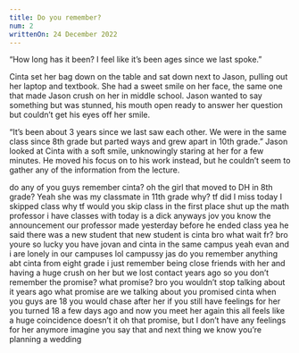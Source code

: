 ```yaml
---
title: Do you remember?
num: 2
writtenOn: 24 December 2022
---
```


“How long has it been? I feel like it’s been ages since we last spoke.”

Cinta set her bag down on the table and sat down next to Jason, pulling out her laptop and textbook. She had a sweet smile on her face, the same one that made Jason crush on her in middle school. Jason wanted to say something but was stunned, his mouth open ready to answer her question but couldn’t get his eyes off her smile.

“It’s been about 3 years since we last saw each other. We were in the same class since 8th grade but parted ways and grew apart in 10th grade.” Jason looked at Cinta with a soft smile, unknowingly staring at her for a few minutes. He moved his focus on to his work instead, but he couldn’t seem to gather any of the information from the lecture.

<message-container>
<message contact="jas" alignment="right" img="https://cdn.discordapp.com/avatars/967724967741513808/1303c6bed9fdecb717e0b140bdce47ad.png">
do any of you guys remember cinta?
</message>
<message contact="Asirio" alignment="left" img="https://cdn.discordapp.com/avatars/617238359009525767/2e786f1dec759c3de5732f07b4a72f44.png">
oh the girl that moved to DH in 8th grade?
</message>
<message alignment="left">
Yeah she was my classmate in 11th grade 
</message>
<message alignment="left">
why? tf did I miss today I skipped class
</message>
<message contact="bri ✧" alignment="left" img="https://cdn.discordapp.com/avatars/648896419020668928/d7f6a2f43725696ebc80a73c90bcd3eb.png">
why tf would you skip class in the first place
</message>
<message contact="Asirio" alignment="left" img="https://cdn.discordapp.com/avatars/617238359009525767/2e786f1dec759c3de5732f07b4a72f44.png">
shut up the math professor i have classes with today is a dick anyways
</message>
<message contact="jas" alignment="right" img="https://cdn.discordapp.com/avatars/967724967741513808/1303c6bed9fdecb717e0b140bdce47ad.png">
jov you know the announcement our professor made yesterday before he ended class
</message>
<message contact="Asirio" alignment="left" img="https://cdn.discordapp.com/avatars/617238359009525767/2e786f1dec759c3de5732f07b4a72f44.png">
yea he said there was a new student
</message>
<message contact="jas" alignment="right" img="https://cdn.discordapp.com/avatars/967724967741513808/1303c6bed9fdecb717e0b140bdce47ad.png">
that new student is cinta bro
</message>
<message contact="bri ✧" alignment="left" img="https://cdn.discordapp.com/avatars/648896419020668928/d7f6a2f43725696ebc80a73c90bcd3eb.png">
what
</message>
<message contact="Asirio" alignment="left" img="https://cdn.discordapp.com/avatars/617238359009525767/2e786f1dec759c3de5732f07b4a72f44.png">
wait fr?
</message>
<message contact="tart" alignment="left" img="https://cdn.discordapp.com/avatars/466453424930553856/ddebd51f7c60c80d16cbac8a85f304d1.png">
bro youre so lucky you have jovan and cinta in the same campus
</message>
<message contact="nad" alignment="left" img="https://cdn.discordapp.com/avatars/935505629211148348/4eb836382cb24d954da91875009423b4.png ">
yeah evan and i are lonely in our campuses lol
</message>
<message contact="Asirio" alignment="left" img="https://cdn.discordapp.com/avatars/617238359009525767/2e786f1dec759c3de5732f07b4a72f44.png">
campussy</message>
<message contact="bri ✧" alignment="left" img="https://cdn.discordapp.com/avatars/648896419020668928/d7f6a2f43725696ebc80a73c90bcd3eb.png">
jas do you remember anything abt cinta from eight grade
</message>
<message contact="jas" alignment="right" img="https://cdn.discordapp.com/avatars/967724967741513808/1303c6bed9fdecb717e0b140bdce47ad.png">
i just remember being close friends with her and having a huge crush on her but we lost contact years ago
</message>
<message contact="bri ✧" alignment="left" img="https://cdn.discordapp.com/avatars/648896419020668928/d7f6a2f43725696ebc80a73c90bcd3eb.png">
so you don’t remember the promise?
</message>
<message contact="jas" alignment="right" img="https://cdn.discordapp.com/avatars/967724967741513808/1303c6bed9fdecb717e0b140bdce47ad.png">
what promise?
</message>
<message contact="nad" alignment="left" img="https://cdn.discordapp.com/avatars/935505629211148348/4eb836382cb24d954da91875009423b4.png ">
bro you wouldn’t stop talking about it years ago
</message>
<message contact="jas" alignment="right" img="https://cdn.discordapp.com/avatars/967724967741513808/1303c6bed9fdecb717e0b140bdce47ad.png">
what promise are we talking about
</message>
<message contact="bri ✧" alignment="left" img="https://cdn.discordapp.com/avatars/648896419020668928/d7f6a2f43725696ebc80a73c90bcd3eb.png">
you promised cinta when you guys are 18 you would chase after her if you still have feelings for her
</message>
<message contact="bri ✧" alignment="left" img="https://cdn.discordapp.com/avatars/648896419020668928/d7f6a2f43725696ebc80a73c90bcd3eb.png">
you turned 18 a few days ago and now you meet her again
</message>
<message contact="bri ✧" alignment="left" img="https://cdn.discordapp.com/avatars/648896419020668928/d7f6a2f43725696ebc80a73c90bcd3eb.png">
this all feels like a huge coincidence doesn’t it
</message>
<message contact="jas" alignment="right" img="https://cdn.discordapp.com/avatars/967724967741513808/1303c6bed9fdecb717e0b140bdce47ad.png">
oh that promise, but I don’t have any feelings for her anymore
</message>
<message contact="nad" alignment="left" img="https://cdn.discordapp.com/avatars/935505629211148348/4eb836382cb24d954da91875009423b4.png ">
imagine you say that and next thing we know you’re planning a wedding
</message>
</message-container>
